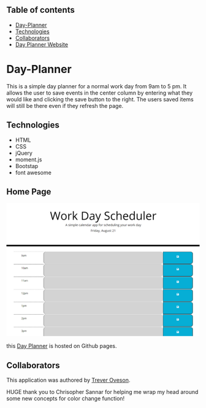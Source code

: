 ## Table of contents
* [Day-Planner](#Day-Planner)
* [Technologies](#Technologies)
* [Collaborators](#collaborators)
* [Day Planner Website](https://toveson.github.io/Day-Planner/)



# Day-Planner

This is a simple day planner for a normal work day from 9am to 5 pm. It allows the user to save events in the center column by entering what they would like and clicking the save button to the right. The users saved items will still be there even if they refresh the page.

## Technologies
* HTML
* CSS
* jQuery
* moment.js
* Bootstap
* font awesome

## Home Page
![Day Planner](./immages/dayPlanner.PNG)

this [Day Planner](https://toveson.github.io/Day-Planner/) is hosted on Github pages.

## Collaborators
This application was authored by [Trever Oveson](https://github.com/toveson).

HUGE thank you to Chrisopher Sannar for helping me wrap my head around some new concepts for color change function!